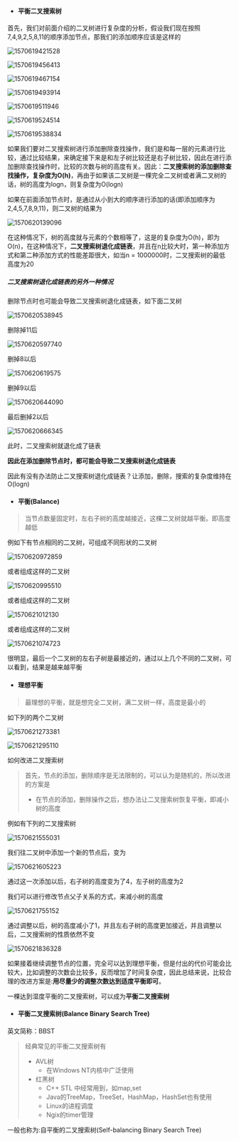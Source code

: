 - #### 平衡二叉搜索树

首先，我们对前面介绍的二叉树进行复杂度的分析，假设我们现在按照7,4,9,2,5,8,11的顺序添加节点，那我们的添加顺序应该是这样的

![1570619421528](./Resource/1570619421528.png)

![1570619456413](./Resource/1570619456413.png)

![1570619467154](./Resource/1570619467154.png)

![1570619493914](./Resource/1570619493914.png)

![1570619511946](./Resource/1570619511946.png)

![1570619524514](./Resource/1570619524514.png)

![1570619538834](./Resource/1570619538834.png)

如果我们要对二叉搜索树进行添加删除查找操作，我们是和每一层的元素进行比较，通过比较结果，来确定接下来是和左子树比较还是右子树比较，因此在进行添加删除查找操作时，比较的次数与树的高度有关。因此：**二叉搜索树的添加删除查找操作，复杂度为O(h)**，再由于如果该二叉树是一棵完全二叉树或者满二叉树的话，树的高度为logn，则复杂度为O(logn)

如果在前面添加节点时，是通过从小到大的顺序进行添加的话(即添加顺序为2,4,5,7,8,9,11)，则二叉树的结果为

![1570620139096](./Resource/1570620139096.png)

在这种情况下，树的高度就与元素的个数相等了，这是的复杂度为O(h)，即为O(n)，在这种情况下，**二叉搜索树退化成链表**，并且在n比较大时，第一种添加方式和第二种添加方式的性能差距很大，如当n = 1000000时，二叉搜索树的最低高度为20

##### 二叉搜索树退化成链表的另外一种情况

删除节点时也可能会导致二叉搜索树退化成链表，如下面二叉树

![1570620538945](./Resource/1570620538945.png)

删除掉11后

![1570620597740](./Resource/1570620597740.png)

删掉8以后

![1570620619575](./Resource/1570620619575.png)

删掉9以后

![1570620644090](./Resource/1570620644090.png)

最后删掉2以后

![1570620666345](./Resource/1570620666345.png)

此时，二叉搜索树就退化成了链表

**因此在添加删除节点时，都可能会导致二叉搜索树退化成链表**

因此有没有办法防止二叉搜索树退化成链表？让添加，删除，搜索的复杂度维持在O(logn)

- #### 平衡(Balance)

> 当节点数量固定时，左右子树的高度越接近，这棵二叉树就越平衡。即高度越低

例如下有节点相同的二叉树，可组成不同形状的二叉树

![1570620972859](./Resource/1570620972859.png)

或者组成这样的二叉树



![1570620995510](./Resource/1570620995510.png)

或者组成这样的二叉树

![1570621012130](./Resource/1570621012130.png)

或者组成这样的二叉树

![1570621074723](./Resource/1570621074723.png)

很明显，最后一个二叉树的左右子树是最接近的，通过以上几个不同的二叉树，可以看到，结果是越来越平衡

- #### 理想平衡

> 最理想的平衡，就是想完全二叉树，满二叉树一样，高度是最小的

如下列的两个二叉树

![1570621273381](./Resource/1570621273381.png)

![1570621295110](./Resource/1570621295110.png)

如何改进二叉搜索树

> 首先，节点的添加，删除顺序是无法限制的，可以认为是随机的，所以改进的方案是
>
> - 在节点的添加，删除操作之后，想办法让二叉搜索树恢复平衡，即减小树的高度

例如有下列的二叉搜索树

![1570621555031](./Resource/1570621555031.png)

我们往二叉树中添加一个新的节点后，变为

![1570621605223](./Resource/1570621605223.png)

通过这一次添加以后，右子树的高度变为了4，左子树的高度为2

我们可以进行修改节点父子关系的方式，来减小树的高度

![1570621755152](./Resource/1570621755152.png)

通过调整以后，树的高度减小了1，并且左右子树的高度更加接近，并且调整以后，二叉搜索树的性质依然不变

![1570621836328](./Resource/1570621836328.png)

如果接着继续调整节点的位置，完全可以达到理想平衡，但是付出的代价可能会比较大，比如调整的次数会比较多，反而增加了时间复杂度，因此总结来说，比较合理的改进方案是:**用尽量少的调整次数达到适度平衡即可**。

一棵达到湿度平衡的二叉搜索树，可以成为**平衡二叉搜索树**

- #### 平衡二叉搜索树(Balance Binary Search Tree)

英文简称：BBST

> 经典常见的平衡二叉搜索树有
>
> - AVL树 
>   - 在Windows NT内核中广泛使用
> - 红黑树 
>   - C++ STL 中经常用到，如map,set
>   -  Java的TreeMap，TreeSet，HashMap，HashSet也有使用
>   - Linux的进程调度
>   - Ngix的timer管理

一般也称为:自平衡的二叉搜索树(Self-balancing Binary Search Tree)